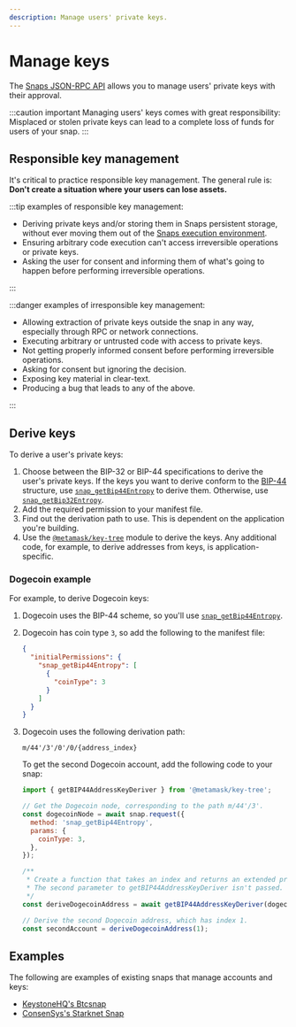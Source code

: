 ```yaml
---
description: Manage users' private keys.
---
```


# Manage keys

The [Snaps JSON-RPC API](../reference/rpc-api.md) allows you to manage users' private keys with
their approval.

:::caution important
Managing users' keys comes with great responsibility: Misplaced or stolen
private keys can lead to a complete loss of funds for users of your snap.
:::

## Responsible key management

It's critical to practice responsible key management.
The general rule is: **Don't create a situation where your users can lose assets.**

:::tip examples of responsible key management:

- Deriving private keys and/or storing them in Snaps persistent storage, without ever moving them
  out of the [Snaps execution environment](../concepts/execution-environment.md).
- Ensuring arbitrary code execution can't access irreversible operations or private keys.
- Asking the user for consent and informing them of what's going to happen before performing
  irreversible operations.

:::

:::danger examples of irresponsible key management:

- Allowing extraction of private keys outside the snap in any way, especially through RPC or
  network connections.
- Executing arbitrary or untrusted code with access to private keys.
- Not getting properly informed consent before performing irreversible operations.
- Asking for consent but ignoring the decision.
- Exposing key material in clear-text.
- Producing a bug that leads to any of the above.

:::

## Derive keys

To derive a user's private keys:

1. Choose between the BIP-32 or BIP-44 specifications to derive the user's private keys.
    If the keys you want to derive conform to the
    [BIP-44](https://github.com/bitcoin/bips/blob/master/bip-0044.mediawiki) structure, use
    [`snap_getBip44Entropy`](../reference/rpc-api.md#snapgetbip44entropy) to derive them.
    Otherwise, use [`snap_getBip32Entropy`](../reference/rpc-api.md#snapgetbip32entropy).
2. Add the required permission to your manifest file.
3. Find out the derivation path to use.
    This is dependent on the application you're building.
4. Use the [`@metamask/key-tree`](https://github.com/MetaMask/key-tree) module to derive the keys.
    Any additional code, for example, to derive addresses from keys, is application-specific.

### Dogecoin example

For example, to derive Dogecoin keys:

1. Dogecoin uses the BIP-44 scheme, so you'll use
   [`snap_getBip44Entropy`](../reference/rpc-api.md#snapgetbip44entropy).
2. Dogecoin has coin type `3`, so add the following to the manifest file:

   ```json
   {
     "initialPermissions": {
       "snap_getBip44Entropy": [
         {
           "coinType": 3
         }
       ]
     }
   }
   ```

3. Dogecoin uses the following derivation path:

   ```
   m/44'/3'/0'/0/{address_index}
   ```

   To get the second Dogecoin account, add the following code to your snap:

   ```javascript
   import { getBIP44AddressKeyDeriver } from '@metamask/key-tree';

   // Get the Dogecoin node, corresponding to the path m/44'/3'.
   const dogecoinNode = await snap.request({
     method: 'snap_getBip44Entropy',
     params: {
       coinType: 3,
     },
   });

   /**
    * Create a function that takes an index and returns an extended private key for m/44'/3'/0'/0/address_index.
    * The second parameter to getBIP44AddressKeyDeriver isn't passed. This sets account and changes to 0.
    */
   const deriveDogecoinAddress = await getBIP44AddressKeyDeriver(dogecoinNode);

   // Derive the second Dogecoin address, which has index 1.
   const secondAccount = deriveDogecoinAddress(1);
   ```
   
## Examples

The following are examples of existing snaps that manage accounts and keys:

- [KeystoneHQ's Btcsnap](https://github.com/KeystoneHQ/btcsnap-1)
- [ConsenSys's Starknet Snap](https://github.com/ConsenSys/starknet-snap)